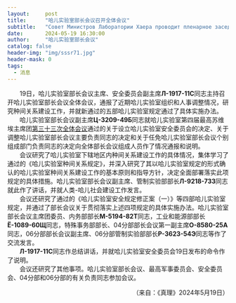 ```yaml
---
layout:     post
title:      "哈儿实验室部长会议召开全体会议"
subtitle:   "Совет Министров Лаборатории Хаера проводит пленарное заседание"
date:       2024-05-19 16:30:00
author:     "哈儿实验室部长会议"
catalog: false
header-img: "img/sssr71.jpg"
header-mask: 0
tags:
  - 消息
---
```


&emsp;&emsp;19日，哈儿实验室部长会议主席、安全委员会副主席**Л-1917-11С**同志主持召开哈儿实验室部长会议全体会议，通报了近期哈儿实验室组织和人事调整情况，研究种间关系建设工作，并就新通过的五部哈儿实验室规定通过了具体实施办法。  
&emsp;&emsp;哈儿实验室部长会议副主席**Ц-3209-49Б**同志就哈儿实验室第四届最高苏维埃主席团[第三十三次全体会议](https://khayer.cn/2024/05/18/%E5%93%88%E5%84%BF%E5%AE%9E%E9%AA%8C%E5%AE%A4%E7%AC%AC%E5%9B%9B%E5%B1%8A%E6%9C%80%E9%AB%98%E8%8B%8F%E7%BB%B4%E5%9F%83%E4%B8%BB%E5%B8%AD%E5%9B%A2%E5%8F%AC%E5%BC%80%E7%AC%AC%E4%B8%89%E5%8D%81%E4%B8%89%E6%AC%A1%E5%85%A8%E4%BD%93%E4%BC%9A%E8%AE%AE/)通过的关于设立哈儿实验室安全委员会的决定、关于调整哈儿实验室部长会议主要负责同志的决定和关于任免哈儿实验室部长会议个别组成部门负责同志的决定向全体部长会议组成人员作了情况通报和说明。  
&emsp;&emsp;会议研究了哈儿实验室下辖地区内种间关系建设工作的具体情况，集体学习了通过的《哈儿实验室种间关系规定》，并深入研究了其以哈儿实验室规定的形式确认的哈儿实验室种间关系建设工作的基本原则和指导方针，决定全面部署落实此项规定的具体措施。哈儿实验室部长会议副主席、管制实验部部长**Л-9218-73З**同志就此作了讲话，并就人类-哈儿社会建设工作发言。  
&emsp;&emsp;会议还研究了通过的《哈儿实验室安全规定修正案（一）》等四部哈儿实验室规定，并通过了部长会议关于贯彻落实上述四项规定的具体实施办法。哈儿实验室部长会议主席团委员、内务部部长**М-5194-82Т**同志，工业和能源部部长**Ё-1089-60Щ**同志，特殊事务部部长、04分部部长会议第一副主席**О-8580-25А**同志，06分部部长会议副主席、06分部管制实验部部长**Р-3623-54Э**同志等作了交流发言。  
&emsp;&emsp;**Л-1917-11С**同志作总结讲话，并就哈儿实验室安全委员会19日发布的命令作了说明。  
&emsp;&emsp;会议还研究了其他事项。哈儿实验室部长会议、最高军事委员会、安全委员会、04分部和06分部的有关负责同志参加会议。
<div style="text-align: right">（来自：《真理》2024年5月19日）</div>
